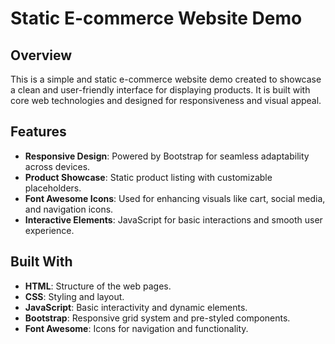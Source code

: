 # Static E-commerce Website Demo  

## Overview  
This is a simple and static e-commerce website demo created to showcase a clean and user-friendly interface for displaying products. It is built with core web technologies and designed for responsiveness and visual appeal.  

## Features  
- **Responsive Design**: Powered by Bootstrap for seamless adaptability across devices.  
- **Product Showcase**: Static product listing with customizable placeholders.  
- **Font Awesome Icons**: Used for enhancing visuals like cart, social media, and navigation icons.  
- **Interactive Elements**: JavaScript for basic interactions and smooth user experience.  

## Built With  
- **HTML**: Structure of the web pages.  
- **CSS**: Styling and layout.  
- **JavaScript**: Basic interactivity and dynamic elements.  
- **Bootstrap**: Responsive grid system and pre-styled components.  
- **Font Awesome**: Icons for navigation and functionality.  
